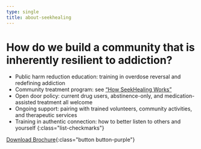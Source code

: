 ```yaml
---
type: single
title: about-seekhealing
---
```


# How do we build a community that is inherently <span class="emphasized-header">resilient</span> to addiction?

- <span class="bold">Public harm reduction education</span>: training in overdose reversal and redefining addiction
- <span class="bold">Community treatment program</span>: see <a href="/heal">“How SeekHealing Works”</a>
- <span class="bold">Open door policy</span>: current drug users, abstinence-only, and medication-assisted treatment all welcome
- <span class="bold">Ongoing support</span>: pairing with trained volunteers, community activities, and therapeutic services
- <span class="bold">Training in authentic connection</span>: how to better listen to others and yourself
{:class="list-checkmarks"}

[Download Brochure](/downloads/About.SeekHealing_Nov2018.pdf){:class="button button-purple"}